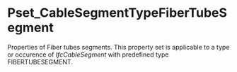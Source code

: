 # Pset_CableSegmentTypeFiberTubeSegment

Properties of Fiber tubes segments. This property set is applicable to a type or occurence of _IfcCableSegment_ with predefined type FIBERTUBESEGMENT.
